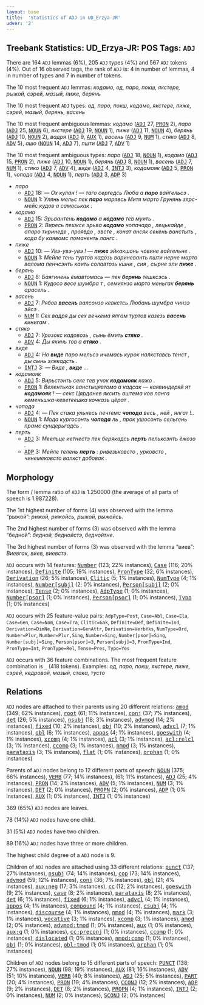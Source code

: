 ```yaml
---
layout: base
title:  'Statistics of ADJ in UD_Erzya-JR'
udver: '2'
---
```


## Treebank Statistics: UD_Erzya-JR: POS Tags: `ADJ`

There are 164 `ADJ` lemmas (6%), 205 `ADJ` types (4%) and 567 `ADJ` tokens (4%).
Out of 16 observed tags, the rank of `ADJ` is: 4 in number of lemmas, 4 in number of types and 7 in number of tokens.

The 10 most frequent `ADJ` lemmas: <em>кодамо, од, паро, покш, якстере, рыжой, сэрей, мазый, пиже, берянь</em>

The 10 most frequent `ADJ` types:  <em>од, паро, покш, кодамо, якстере, пиже, сэрей, мазый, берянь, васень</em>

The 10 most frequent ambiguous lemmas: <em>кодамо</em> (<tt><a href="myv_jr-pos-ADJ.html">ADJ</a></tt> 27, <tt><a href="myv_jr-pos-PRON.html">PRON</a></tt> 2), <em>паро</em> (<tt><a href="myv_jr-pos-ADJ.html">ADJ</a></tt> 25, <tt><a href="myv_jr-pos-NOUN.html">NOUN</a></tt> 6), <em>якстере</em> (<tt><a href="myv_jr-pos-ADJ.html">ADJ</a></tt> 19, <tt><a href="myv_jr-pos-NOUN.html">NOUN</a></tt> 1), <em>пиже</em> (<tt><a href="myv_jr-pos-ADJ.html">ADJ</a></tt> 11, <tt><a href="myv_jr-pos-NOUN.html">NOUN</a></tt> 4), <em>берянь</em> (<tt><a href="myv_jr-pos-ADJ.html">ADJ</a></tt> 10, <tt><a href="myv_jr-pos-NOUN.html">NOUN</a></tt> 2), <em>вадря</em> (<tt><a href="myv_jr-pos-ADJ.html">ADJ</a></tt> 9, <tt><a href="myv_jr-pos-AUX.html">AUX</a></tt> 1), <em>васень</em> (<tt><a href="myv_jr-pos-ADJ.html">ADJ</a></tt> 9, <tt><a href="myv_jr-pos-NUM.html">NUM</a></tt> 1), <em>стяко</em> (<tt><a href="myv_jr-pos-ADJ.html">ADJ</a></tt> 8, <tt><a href="myv_jr-pos-ADV.html">ADV</a></tt> 5), <em>ашо</em> (<tt><a href="myv_jr-pos-NOUN.html">NOUN</a></tt> 14, <tt><a href="myv_jr-pos-ADJ.html">ADJ</a></tt> 7), <em>пшти</em> (<tt><a href="myv_jr-pos-ADJ.html">ADJ</a></tt> 7, <tt><a href="myv_jr-pos-ADV.html">ADV</a></tt> 1)

The 10 most frequent ambiguous types:  <em>паро</em> (<tt><a href="myv_jr-pos-ADJ.html">ADJ</a></tt> 18, <tt><a href="myv_jr-pos-NOUN.html">NOUN</a></tt> 1), <em>кодамо</em> (<tt><a href="myv_jr-pos-ADJ.html">ADJ</a></tt> 15, <tt><a href="myv_jr-pos-PRON.html">PRON</a></tt> 2), <em>пиже</em> (<tt><a href="myv_jr-pos-ADJ.html">ADJ</a></tt> 10, <tt><a href="myv_jr-pos-NOUN.html">NOUN</a></tt> 1), <em>берянь</em> (<tt><a href="myv_jr-pos-ADJ.html">ADJ</a></tt> 8, <tt><a href="myv_jr-pos-NOUN.html">NOUN</a></tt> 1), <em>васень</em> (<tt><a href="myv_jr-pos-ADJ.html">ADJ</a></tt> 7, <tt><a href="myv_jr-pos-NUM.html">NUM</a></tt> 1), <em>стяко</em> (<tt><a href="myv_jr-pos-ADJ.html">ADJ</a></tt> 7, <tt><a href="myv_jr-pos-ADV.html">ADV</a></tt> 4), <em>виде</em> (<tt><a href="myv_jr-pos-ADJ.html">ADJ</a></tt> 4, <tt><a href="myv_jr-pos-INTJ.html">INTJ</a></tt> 3), <em>кодамояк</em> (<tt><a href="myv_jr-pos-ADJ.html">ADJ</a></tt> 5, <tt><a href="myv_jr-pos-PRON.html">PRON</a></tt> 1), <em>чопода</em> (<tt><a href="myv_jr-pos-ADJ.html">ADJ</a></tt> 4, <tt><a href="myv_jr-pos-NOUN.html">NOUN</a></tt> 1), <em>перть</em> (<tt><a href="myv_jr-pos-ADJ.html">ADJ</a></tt> 3, <tt><a href="myv_jr-pos-ADP.html">ADP</a></tt> 3)


* <em>паро</em>
  * <tt><a href="myv_jr-pos-ADJ.html">ADJ</a></tt> 18: <em>― Ох кулан ! ― таго сергедсь Люба а <b>паро</b> вайгельсэ .</em>
  * <tt><a href="myv_jr-pos-NOUN.html">NOUN</a></tt> 1: <em>Улянь мельс пек <b>паро</b> марявсь Митя марто Грунянь зярс-мейс кудов а самоськак .</em>
* <em>кодамо</em>
  * <tt><a href="myv_jr-pos-ADJ.html">ADJ</a></tt> 15: <em>Эрьвантень <b>кодамо</b> а <b>кодамо</b> тев муить .</em>
  * <tt><a href="myv_jr-pos-PRON.html">PRON</a></tt> 2: <em>Виресь пешксе эрьва <b>кодамо</b> чопачадо , лецькайде , апаро тиринеде , проявдо , эвсте , конат ансяк секень ванстыть , кода бу каявомс ломаненть лангс .</em>
* <em>пиже</em>
  * <tt><a href="myv_jr-pos-ADJ.html">ADJ</a></tt> 10: <em>― Увэ-увэ-увэ ! ― <b>пиже</b> эйкакшонь човине вайгельне .</em>
  * <tt><a href="myv_jr-pos-NOUN.html">NOUN</a></tt> 1: <em>Мейле тень туртов кадозь вариневанть пшти нерне марто валома пенчсэнть каить солавтозь кшни , сия , сырне эли <b>пиже</b> .</em>
* <em>берянь</em>
  * <tt><a href="myv_jr-pos-ADJ.html">ADJ</a></tt> 8: <em>Баягинень ёмавтомась — пек <b>берянь</b> тешксэсь .</em>
  * <tt><a href="myv_jr-pos-NOUN.html">NOUN</a></tt> 1: <em>Кудосо весе шумбра т , семиянзо марто меньгак <b>берянь</b> арасель .</em>
* <em>васень</em>
  * <tt><a href="myv_jr-pos-ADJ.html">ADJ</a></tt> 7: <em>Рябов <b>васень</b> валсонзо кевкстсь Любань шумбра чинзэ эйсэ .</em>
  * <tt><a href="myv_jr-pos-NUM.html">NUM</a></tt> 1: <em>Сех вадря ды сех вечкема ялгам туртов казезь <b>васень</b> кинигам .</em>
* <em>стяко</em>
  * <tt><a href="myv_jr-pos-ADJ.html">ADJ</a></tt> 7: <em>Урозокс кадовозь , сынь ёмить <b>стяко</b> .</em>
  * <tt><a href="myv_jr-pos-ADV.html">ADV</a></tt> 4: <em>Ды якинь тов а <b>стяко</b> .</em>
* <em>виде</em>
  * <tt><a href="myv_jr-pos-ADJ.html">ADJ</a></tt> 4: <em>Но <b>виде</b> паро мельсэ ичемась курок налкставсь тенст , ды сынь элякадсть .</em>
  * <tt><a href="myv_jr-pos-INTJ.html">INTJ</a></tt> 3: <em>― Виде , <b>виде</b> ...</em>
* <em>кодамояк</em>
  * <tt><a href="myv_jr-pos-ADJ.html">ADJ</a></tt> 5: <em>Вирьстэнть секе тев учок <b>кодамояк</b> кажо .</em>
  * <tt><a href="myv_jr-pos-PRON.html">PRON</a></tt> 1: <em>Велентькак ванстыцявтомо а кадсак — каявиндеряй ят <b>кодамояк</b> ! — секс Цярданев яксить аштема ков ланга кеменьшка-кеветеешка кочказь цёрат .</em>
* <em>чопода</em>
  * <tt><a href="myv_jr-pos-ADJ.html">ADJ</a></tt> 4: <em>― Пек стака ульнесь печтемс <b>чопода</b> весь , ней , ялгат !..</em>
  * <tt><a href="myv_jr-pos-NOUN.html">NOUN</a></tt> 1: <em>Мода кургосонть <b>чопода</b> ль , прок ушосонть сельгень прамс сундерьгадсь .</em>
* <em>перть</em>
  * <tt><a href="myv_jr-pos-ADJ.html">ADJ</a></tt> 3: <em>Меельце иетнестэ пек берякадсь <b>перть</b> пельксэнть ёжозо .</em>
  * <tt><a href="myv_jr-pos-ADP.html">ADP</a></tt> 3: <em>Мейле телень <b>перть</b> : ривезьковсто , урковсто , чинемековсто валкст добовак .</em>

## Morphology

The form / lemma ratio of `ADJ` is 1.250000 (the average of all parts of speech is 1.987228).

The 1st highest number of forms (4) was observed with the lemma “рыжой”: <em>рижой, рижойсь, рыжой, рыжойсь</em>.

The 2nd highest number of forms (3) was observed with the lemma “бедной”: <em>бедной, беднойстэ, беднойтне</em>.

The 3rd highest number of forms (3) was observed with the lemma “виев”: <em>Виевгак, виев, виевстэ</em>.

`ADJ` occurs with 14 features: <tt><a href="myv_jr-feat-Number.html">Number</a></tt> (123; 22% instances), <tt><a href="myv_jr-feat-Case.html">Case</a></tt> (116; 20% instances), <tt><a href="myv_jr-feat-Definite.html">Definite</a></tt> (105; 19% instances), <tt><a href="myv_jr-feat-PronType.html">PronType</a></tt> (32; 6% instances), <tt><a href="myv_jr-feat-Derivation.html">Derivation</a></tt> (26; 5% instances), <tt><a href="myv_jr-feat-Clitic.html">Clitic</a></tt> (5; 1% instances), <tt><a href="myv_jr-feat-NumType.html">NumType</a></tt> (4; 1% instances), <tt><a href="myv_jr-feat-Number-subj.html">Number[subj]</a></tt> (2; 0% instances), <tt><a href="myv_jr-feat-Person-subj.html">Person[subj]</a></tt> (2; 0% instances), <tt><a href="myv_jr-feat-Tense.html">Tense</a></tt> (2; 0% instances), <tt><a href="myv_jr-feat-AdpType.html">AdpType</a></tt> (1; 0% instances), <tt><a href="myv_jr-feat-Number-psor.html">Number[psor]</a></tt> (1; 0% instances), <tt><a href="myv_jr-feat-Person-psor.html">Person[psor]</a></tt> (1; 0% instances), <tt><a href="myv_jr-feat-Typo.html">Typo</a></tt> (1; 0% instances)

`ADJ` occurs with 25 feature-value pairs: `AdpType=Post`, `Case=Abl`, `Case=Ela`, `Case=Gen`, `Case=Nom`, `Case=Tra`, `Clitic=Gak`, `Definite=Def`, `Definite=Ind`, `Derivation=DimNe`, `Derivation=GenAttr`, `Derivation=VerbYks`, `NumType=Ord`, `Number=Plur`, `Number=Plur,Sing`, `Number=Sing`, `Number[psor]=Sing`, `Number[subj]=Sing`, `Person[psor]=3`, `Person[subj]=3`, `PronType=Ind`, `PronType=Int`, `PronType=Rel`, `Tense=Pres`, `Typo=Yes`

`ADJ` occurs with 36 feature combinations.
The most frequent feature combination is `_` (418 tokens).
Examples: <em>од, паро, покш, якстере, пиже, сэрей, кедровой, мазый, стака, тусто</em>


## Relations

`ADJ` nodes are attached to their parents using 20 different relations: <tt><a href="myv_jr-dep-amod.html">amod</a></tt> (349; 62% instances), <tt><a href="myv_jr-dep-root.html">root</a></tt> (61; 11% instances), <tt><a href="myv_jr-dep-conj.html">conj</a></tt> (37; 7% instances), <tt><a href="myv_jr-dep-det.html">det</a></tt> (26; 5% instances), <tt><a href="myv_jr-dep-nsubj.html">nsubj</a></tt> (18; 3% instances), <tt><a href="myv_jr-dep-advmod.html">advmod</a></tt> (14; 2% instances), <tt><a href="myv_jr-dep-fixed.html">fixed</a></tt> (10; 2% instances), <tt><a href="myv_jr-dep-obj.html">obj</a></tt> (10; 2% instances), <tt><a href="myv_jr-dep-advcl.html">advcl</a></tt> (7; 1% instances), <tt><a href="myv_jr-dep-obl.html">obl</a></tt> (6; 1% instances), <tt><a href="myv_jr-dep-appos.html">appos</a></tt> (4; 1% instances), <tt><a href="myv_jr-dep-goeswith.html">goeswith</a></tt> (4; 1% instances), <tt><a href="myv_jr-dep-xcomp.html">xcomp</a></tt> (4; 1% instances), <tt><a href="myv_jr-dep-acl.html">acl</a></tt> (3; 1% instances), <tt><a href="myv_jr-dep-acl-relcl.html">acl:relcl</a></tt> (3; 1% instances), <tt><a href="myv_jr-dep-ccomp.html">ccomp</a></tt> (3; 1% instances), <tt><a href="myv_jr-dep-nmod.html">nmod</a></tt> (3; 1% instances), <tt><a href="myv_jr-dep-parataxis.html">parataxis</a></tt> (3; 1% instances), <tt><a href="myv_jr-dep-flat.html">flat</a></tt> (1; 0% instances), <tt><a href="myv_jr-dep-orphan.html">orphan</a></tt> (1; 0% instances)

Parents of `ADJ` nodes belong to 12 different parts of speech: <tt><a href="myv_jr-pos-NOUN.html">NOUN</a></tt> (375; 66% instances), <tt><a href="myv_jr-pos-VERB.html">VERB</a></tt> (77; 14% instances),  (61; 11% instances), <tt><a href="myv_jr-pos-ADJ.html">ADJ</a></tt> (25; 4% instances), <tt><a href="myv_jr-pos-PRON.html">PRON</a></tt> (14; 2% instances), <tt><a href="myv_jr-pos-ADV.html">ADV</a></tt> (5; 1% instances), <tt><a href="myv_jr-pos-NUM.html">NUM</a></tt> (3; 1% instances), <tt><a href="myv_jr-pos-DET.html">DET</a></tt> (2; 0% instances), <tt><a href="myv_jr-pos-PROPN.html">PROPN</a></tt> (2; 0% instances), <tt><a href="myv_jr-pos-ADP.html">ADP</a></tt> (1; 0% instances), <tt><a href="myv_jr-pos-AUX.html">AUX</a></tt> (1; 0% instances), <tt><a href="myv_jr-pos-INTJ.html">INTJ</a></tt> (1; 0% instances)

369 (65%) `ADJ` nodes are leaves.

78 (14%) `ADJ` nodes have one child.

31 (5%) `ADJ` nodes have two children.

89 (16%) `ADJ` nodes have three or more children.

The highest child degree of a `ADJ` node is 9.

Children of `ADJ` nodes are attached using 33 different relations: <tt><a href="myv_jr-dep-punct.html">punct</a></tt> (137; 27% instances), <tt><a href="myv_jr-dep-nsubj.html">nsubj</a></tt> (74; 14% instances), <tt><a href="myv_jr-dep-cop.html">cop</a></tt> (73; 14% instances), <tt><a href="myv_jr-dep-advmod.html">advmod</a></tt> (59; 12% instances), <tt><a href="myv_jr-dep-conj.html">conj</a></tt> (36; 7% instances), <tt><a href="myv_jr-dep-obl.html">obl</a></tt> (21; 4% instances), <tt><a href="myv_jr-dep-aux-neg.html">aux:neg</a></tt> (17; 3% instances), <tt><a href="myv_jr-dep-cc.html">cc</a></tt> (12; 2% instances), <tt><a href="myv_jr-dep-goeswith.html">goeswith</a></tt> (9; 2% instances), <tt><a href="myv_jr-dep-case.html">case</a></tt> (8; 2% instances), <tt><a href="myv_jr-dep-parataxis.html">parataxis</a></tt> (8; 2% instances), <tt><a href="myv_jr-dep-det.html">det</a></tt> (6; 1% instances), <tt><a href="myv_jr-dep-fixed.html">fixed</a></tt> (6; 1% instances), <tt><a href="myv_jr-dep-advcl.html">advcl</a></tt> (4; 1% instances), <tt><a href="myv_jr-dep-appos.html">appos</a></tt> (4; 1% instances), <tt><a href="myv_jr-dep-compound.html">compound</a></tt> (4; 1% instances), <tt><a href="myv_jr-dep-csubj.html">csubj</a></tt> (4; 1% instances), <tt><a href="myv_jr-dep-discourse.html">discourse</a></tt> (4; 1% instances), <tt><a href="myv_jr-dep-nmod.html">nmod</a></tt> (4; 1% instances), <tt><a href="myv_jr-dep-mark.html">mark</a></tt> (3; 1% instances), <tt><a href="myv_jr-dep-vocative.html">vocative</a></tt> (3; 1% instances), <tt><a href="myv_jr-dep-xcomp.html">xcomp</a></tt> (3; 1% instances), <tt><a href="myv_jr-dep-amod.html">amod</a></tt> (2; 0% instances), <tt><a href="myv_jr-dep-advmod-tmod.html">advmod:tmod</a></tt> (1; 0% instances), <tt><a href="myv_jr-dep-aux.html">aux</a></tt> (1; 0% instances), <tt><a href="myv_jr-dep-aux-q.html">aux:q</a></tt> (1; 0% instances), <tt><a href="myv_jr-dep-cc-preconj.html">cc:preconj</a></tt> (1; 0% instances), <tt><a href="myv_jr-dep-ccomp.html">ccomp</a></tt> (1; 0% instances), <tt><a href="myv_jr-dep-dislocated.html">dislocated</a></tt> (1; 0% instances), <tt><a href="myv_jr-dep-nmod-comp.html">nmod:comp</a></tt> (1; 0% instances), <tt><a href="myv_jr-dep-obj.html">obj</a></tt> (1; 0% instances), <tt><a href="myv_jr-dep-obl-tmod.html">obl:tmod</a></tt> (1; 0% instances), <tt><a href="myv_jr-dep-orphan.html">orphan</a></tt> (1; 0% instances)

Children of `ADJ` nodes belong to 15 different parts of speech: <tt><a href="myv_jr-pos-PUNCT.html">PUNCT</a></tt> (138; 27% instances), <tt><a href="myv_jr-pos-NOUN.html">NOUN</a></tt> (98; 19% instances), <tt><a href="myv_jr-pos-AUX.html">AUX</a></tt> (81; 16% instances), <tt><a href="myv_jr-pos-ADV.html">ADV</a></tt> (51; 10% instances), <tt><a href="myv_jr-pos-VERB.html">VERB</a></tt> (40; 8% instances), <tt><a href="myv_jr-pos-ADJ.html">ADJ</a></tt> (25; 5% instances), <tt><a href="myv_jr-pos-PART.html">PART</a></tt> (20; 4% instances), <tt><a href="myv_jr-pos-PRON.html">PRON</a></tt> (19; 4% instances), <tt><a href="myv_jr-pos-CCONJ.html">CCONJ</a></tt> (12; 2% instances), <tt><a href="myv_jr-pos-ADP.html">ADP</a></tt> (9; 2% instances), <tt><a href="myv_jr-pos-DET.html">DET</a></tt> (8; 2% instances), <tt><a href="myv_jr-pos-PROPN.html">PROPN</a></tt> (4; 1% instances), <tt><a href="myv_jr-pos-INTJ.html">INTJ</a></tt> (2; 0% instances), <tt><a href="myv_jr-pos-NUM.html">NUM</a></tt> (2; 0% instances), <tt><a href="myv_jr-pos-SCONJ.html">SCONJ</a></tt> (2; 0% instances)


